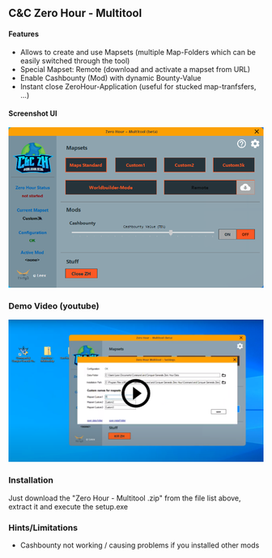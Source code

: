 ## C&C Zero Hour - Multitool

#### Features
- Allows to create and use Mapsets (multiple Map-Folders which can be easily switched through the tool) 
- Special Mapset: Remote (download and activate a mapset from URL)
- Enable Cashbounty (Mod) with dynamic Bounty-Value
- Instant close ZeroHour-Application (useful for stucked map-tranfsfers, ...)

#### Screenshot UI
![sceenshot-ui](https://github.com/leex279/zh-multitool-release/blob/main/res/thumb-beta2.png)

### Demo Video (youtube)
[![youtube-video](https://github.com/leex279/zh-multitool-release/blob/main/res/thumb-video.png)](https://www.youtube.com/watch?v=2JEKOlRzbQs)

### Installation
Just download the "Zero Hour - Multitool <version>.zip" from the file list above, extract it and execute the setup.exe

### Hints/Limitations
- Cashbounty not working / causing problems if you installed other mods






